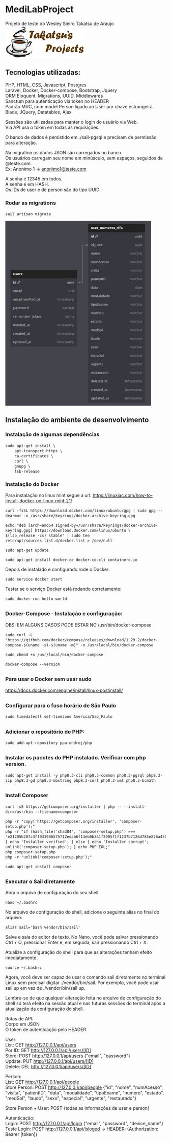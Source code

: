 # MediLabProject
Projeto de teste do Wesley Sieiro Takatsu de Araujo  
![Takatsu's Projects](./documentacao_imagens/takatsu-projects.png)

  

## Tecnologias utilizadas:  
PHP, HTML, CSS, Javascript, Postgres  
Laravel, Docker, Docker-compose, Bootstrap, Jquery  
ORM Eloquent, Migrations, UUID, Middlewares  
Sanctum para autenticação via token no HEADER  
Padrão MVC, com model Person ligado ao User por chave estrangeira.  
Blade, JQuery, Datatables, Ajax
  
Sessões são utilizadas para manter o login do usuário via Web.  
Via API usa o token em todas as requisições.  
  
O banco de dados é persistido em ./sail-pgsql e precisam de permissão para alteração.  

  

Na migration os dados JSON são carregados no banco.  
Os usuários carregam seu nome em minúsculo, sem espaços, seguidos de @teste.com.  
Ex: Anonimo 1 -> anonimo1@teste.com  
  
A senha é 12345 em todos.  
A senha é em HASH.  
Os IDs de user e de person são do tipo UUID.  
  
### Rodar as migrations
```
sail artisan migrate
```


![DER](./documentacao_imagens/der.jpeg)

## Instalação do ambiente de desenvolvimento
### Instalação de algumas dependências
```
sudo apt-get install \
    apt-transport-https \
    ca-certificates \
    curl \
    gnupg \
    lsb-release
```
  

### 
### Instalação do Docker
Para instalação no linux mint segue a url:
https://linuxiac.com/how-to-install-docker-on-linux-mint-21/

```
curl -fsSL https://download.docker.com/linux/ubuntu/gpg | sudo gpg --dearmor -o /usr/share/keyrings/docker-archive-keyring.gpg
```

```
echo "deb [arch=amd64 signed-by=/usr/share/keyrings/docker-archive-keyring.gpg] https://download.docker.com/linux/ubuntu \
$(lsb_release -cs) stable" | sudo tee /etc/apt/sources.list.d/docker.list > /dev/null
```

```
sudo apt-get update
```

```
sudo apt-get install docker-ce docker-ce-cli containerd.io
```

Depois de instalado e configurado rode o Docker:
```
sudo service docker start
```

Testar se o serviço Docker está rodando corretamente:
```
sudo docker run hello-world  
```


##
### Docker-Compose - Instalação e configuração:
OBS: EM ALGUNS CASOS PODE ESTAR NO /usr/bin/docker-compose
```
sudo curl -L "https://github.com/docker/compose/releases/download/1.29.2/docker-compose-$(uname -s)-$(uname -m)" -o /usr/local/bin/docker-compose
```

```
sudo chmod +x /usr/local/bin/docker-compose
```

```
docker-compose --version  
```
  
##
### Para usar o Docker sem usar sudo
https://docs.docker.com/engine/install/linux-postinstall/
  
##  
### Configurar para o fuso horário de São Paulo
```
sudo timedatectl set-timezone America/Sao_Paulo
```
  
##
### Adicionar o repositório do PHP:
```
sudo add-apt-repository ppa:ondrej/php
```

##
### Instalar os pacotes do PHP instalado. Verificar com php version.
```
sudo apt-get install -y php8.3-cli php8.3-common php8.3-pgsql php8.3-zip php8.3-gd php8.3-mbstring php8.3-curl php8.3-xml php8.3-bcmath
```
##
### Install Composer
```
curl -sS https://getcomposer.org/installer | php -- --install-dir=/usr/bin --filename=composer
```

```
php -r "copy('https://getcomposer.org/installer', 'composer-setup.php');"
php -r "if (hash_file('sha384', 'composer-setup.php') === 'e21205b207c3ff031906575712edab6f13eb0b361f2085f1f1237b7126d785e826a450292b6cfd1d64d92e6563bbde02') { echo 'Installer verified'; } else { echo 'Installer corrupt'; unlink('composer-setup.php'); } echo PHP_EOL;"
php composer-setup.php
php -r "unlink('composer-setup.php');"
```

```
sudo apt-get install composer
```

## 

### Executar o Sail diretamente
Abra o arquivo de configuração do seu shell.
```
nano ~/.bashrc
```

No arquivo de configuração do shell, adicione o seguinte alias no final do arquivo:
```
alias sail='bash vendor/bin/sail'
```

Salve e saia do editor de texto. No Nano, você pode salvar pressionando Ctrl + O, pressionar Enter e, em seguida, sair pressionando Ctrl + X.

Atualize a configuração do shell para que as alterações tenham efeito imediatamente. 
```
source ~/.bashrc
```

Agora, você deve ser capaz de usar o comando sail diretamente no terminal Linux sem precisar digitar ./vendor/bin/sail.
Por exemplo, você pode usar sail up em vez de ./vendor/bin/sail up.

Lembre-se de que qualquer alteração feita no arquivo de configuração do shell só terá efeito na sessão atual e nas futuras sessões do terminal após a atualização da configuração do shell.  
  


  
  
Rotas de API:  
Corpo em JSON  
O token de autenticação pelo HEADER  

User:  
List: GET http://127.0.0.1/api/users  
Por ID: GET http://127.0.0.1/api/users/[ID]  
Store: POST http://127.0.0.1/api/users {"email", "password"}  
Update: PUT http://127.0.0.1/api/users/[ID]  
Delete: DEL http://127.0.0.1/api/users/[ID]  
  
Person:  
List: GET http://127.0.0.1/api/people  
Store Person: POST http://127.0.0.1/api/people {"id", "nome", "numAcesso", "visita", "patientID", "data", "modalidade", "tipoExame", "numero", "estado", "medSol", "laudo", "sexo", "especial", "urgente", "restaurado"}  
  
Store Person + User: POST {todas as informações de user e person}  


Autenticação:  
Login: POST http://127.0.0.1/api/login {"email", "password", "device_name"}  
Teste Login: POST http://127.0.0.1/api/isloged -> HEADER: {Authorization: Bearer [token]}  
  